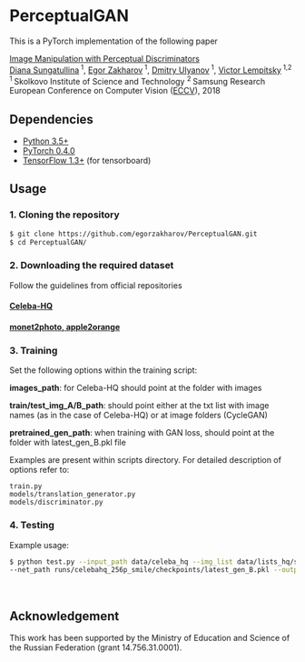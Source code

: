 # PerceptualGAN

This is a PyTorch implementation of the following paper

[Image Manipulation with Perceptual Discriminators](https://arxiv.org/abs/1809.01396) <br/>
[Diana Sungatullina]()<sup> 1</sup>, [Egor Zakharov]()<sup> 1</sup>, [Dmitry Ulyanov]()<sup> 1</sup>, [Victor Lempitsky]()<sup> 1,2</sup>
<br/>
<sup>1 </sup>Skolkovo Institute of Science and Technology <sup>2 </sup>Samsung Research <br/>
European Conference on Computer Vision ([ECCV](https://eccv2018.org/)), 2018

## Dependencies
* [Python 3.5+](https://www.continuum.io/downloads)
* [PyTorch 0.4.0](http://pytorch.org/)
* [TensorFlow 1.3+](https://www.tensorflow.org/) (for tensorboard)

## Usage

### 1. Cloning the repository
```bash
$ git clone https://github.com/egorzakharov/PerceptualGAN.git
$ cd PerceptualGAN/
```

### 2. Downloading the required dataset

Follow the guidelines from official repositories

#### [Celeba-HQ](https://github.com/tkarras/progressive_growing_of_gans)
#### [monet2photo, apple2orange](https://github.com/junyanz/CycleGAN)

### 3. Training

Set the following options within the training script:

<b>images_path</b>: for Celeba-HQ should point at the folder with images

<b>train/test_img_A/B_path</b>: should point either at the txt list with image names (as in the case of Celeba-HQ) or at image folders (CycleGAN)

<b>pretrained_gen_path</b>: when training with GAN loss, should point at the folder with latest_gen_B.pkl file

Examples are present within scripts directory. For detailed description of options refer to:

```
train.py
models/translation_generator.py
models/discriminator.py
```

### 4. Testing

Example usage:

```bash
$ python test.py --input_path data/celeba_hq --img_list data/lists_hq/smile_test.txt \
--net_path runs/celebahq_256p_smile/checkpoints/latest_gen_B.pkl --output_path results/smile_test
```

<br/>

## Acknowledgement

This work has been supported by the Ministry of Education and Science of the Russian Federation (grant 14.756.31.0001).
